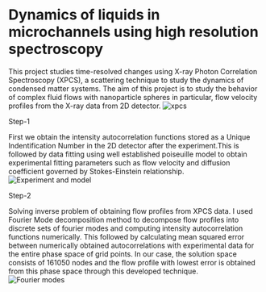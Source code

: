 # Dynamics of liquids in microchannels using high resolution spectroscopy
This project studies time-resolved changes using X-ray Photon Correlation Spectroscopy (XPCS), a scattering technique to study the dynamics of condensed matter systems. The aim of this project is to study the behavior of complex fluid flows with nanoparticle spheres in particular, flow velocity profiles from the X-ray data from 2D detector.
![xpcs](https://user-images.githubusercontent.com/63168221/102576496-a8386280-40c3-11eb-8e24-ce4d84af2bb4.png)

Step-1

First we obtain the intensity autocorrelation functions stored as a Unique Indentification Number in the 2D detector after the experiment.This is followed by data fitting using well established poiseuille model to obtain experimental fitting parameters such as flow velocity and diffusion coefficient governed by Stokes-Einstein relationship.
![Experiment and model](https://user-images.githubusercontent.com/63168221/102575936-5f33de80-40c2-11eb-93d6-dfca52fd9f24.png)

Step-2

Solving inverse problem of obtaining flow profiles from XPCS data. I used Fourier Mode decomposition method to decompose flow profiles into discrete sets of fourier modes and computing intensity autocorrelation functions numerically. This followed by calculating mean squared error between numerically obtained autocorrelations with experimental data for the entire phase space of grid points. In our case, the solution space consists of 161050 nodes and the flow profile with lowest error is obtained from this phase space through this developed technique.  
![Fourier modes](https://user-images.githubusercontent.com/63168221/102646760-9e017d00-4132-11eb-97c4-99b2e747db81.png)

